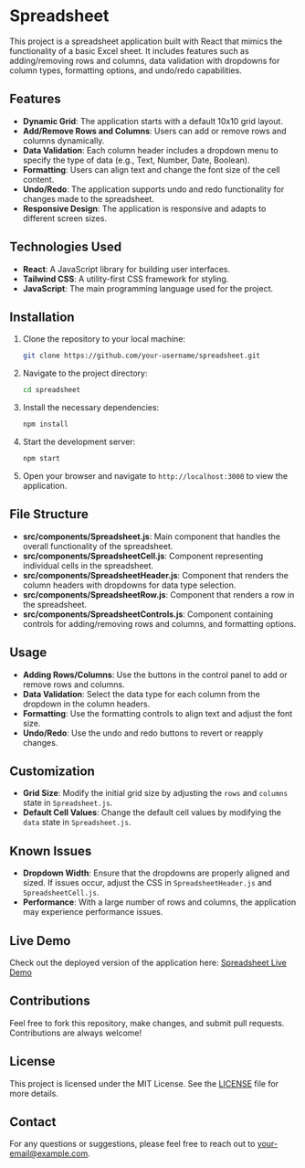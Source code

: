 # Spreadsheet

This project is a spreadsheet application built with React that mimics the functionality of a basic Excel sheet. It includes features such as adding/removing rows and columns, data validation with dropdowns for column types, formatting options, and undo/redo capabilities.

## Features

- **Dynamic Grid**: The application starts with a default 10x10 grid layout.
- **Add/Remove Rows and Columns**: Users can add or remove rows and columns dynamically.
- **Data Validation**: Each column header includes a dropdown menu to specify the type of data (e.g., Text, Number, Date, Boolean).
- **Formatting**: Users can align text and change the font size of the cell content.
- **Undo/Redo**: The application supports undo and redo functionality for changes made to the spreadsheet.
- **Responsive Design**: The application is responsive and adapts to different screen sizes.

## Technologies Used

- **React**: A JavaScript library for building user interfaces.
- **Tailwind CSS**: A utility-first CSS framework for styling.
- **JavaScript**: The main programming language used for the project.

## Installation

1. Clone the repository to your local machine:

    ```bash
    git clone https://github.com/your-username/spreadsheet.git
    ```

2. Navigate to the project directory:

    ```bash
    cd spreadsheet
    ```

3. Install the necessary dependencies:

    ```bash
    npm install
    ```

4. Start the development server:

    ```bash
    npm start
    ```

5. Open your browser and navigate to `http://localhost:3000` to view the application.

## File Structure

- **src/components/Spreadsheet.js**: Main component that handles the overall functionality of the spreadsheet.
- **src/components/SpreadsheetCell.js**: Component representing individual cells in the spreadsheet.
- **src/components/SpreadsheetHeader.js**: Component that renders the column headers with dropdowns for data type selection.
- **src/components/SpreadsheetRow.js**: Component that renders a row in the spreadsheet.
- **src/components/SpreadsheetControls.js**: Component containing controls for adding/removing rows and columns, and formatting options.

## Usage

- **Adding Rows/Columns**: Use the buttons in the control panel to add or remove rows and columns.
- **Data Validation**: Select the data type for each column from the dropdown in the column headers.
- **Formatting**: Use the formatting controls to align text and adjust the font size.
- **Undo/Redo**: Use the undo and redo buttons to revert or reapply changes.

## Customization

- **Grid Size**: Modify the initial grid size by adjusting the `rows` and `columns` state in `Spreadsheet.js`.
- **Default Cell Values**: Change the default cell values by modifying the `data` state in `Spreadsheet.js`.

## Known Issues

- **Dropdown Width**: Ensure that the dropdowns are properly aligned and sized. If issues occur, adjust the CSS in `SpreadsheetHeader.js` and `SpreadsheetCell.js`.
- **Performance**: With a large number of rows and columns, the application may experience performance issues.

## Live Demo

Check out the deployed version of the application here: [Spreadsheet Live Demo](https://spreadsheet-liart.vercel.app)

## Contributions

Feel free to fork this repository, make changes, and submit pull requests. Contributions are always welcome!

## License

This project is licensed under the MIT License. See the [LICENSE](LICENSE) file for more details.

## Contact

For any questions or suggestions, please feel free to reach out to [your-email@example.com](mailto:your-email@example.com).
